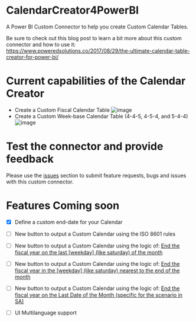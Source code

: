 # CalendarCreator4PowerBI
A Power BI Custom Connector to help you create Custom Calendar Tables.

Be sure to check out this blog post to learn a bit more about this custom connector and how to use it:
https://www.poweredsolutions.co/2017/08/29/the-ultimate-calendar-table-creator-for-power-bi/

# Current capabilities of the Calendar Creator
- Create a Custom Fiscal Calendar Table
![image](https://user-images.githubusercontent.com/9544580/29850499-dbb9fe48-8cf3-11e7-96b2-c51ee93de108.png)
- Create a Custom Week-base Calendar Table (4-4-5, 4-5-4, and 5-4-4)
![image](https://user-images.githubusercontent.com/9544580/29850514-efecb5ea-8cf3-11e7-8bc7-ef8820bddb4c.png)

# Test the connector and provide feedback
Please use the [issues](https://github.com/migueesc123/CalendarCreator4PowerBI/issues)  section to submit feature requests, bugs and issues with this custom connector.

# Features Coming soon
- [x]  Define a custom end-date for your Calendar
- [ ]  New button to output a Custom Calendar using the ISO 8601 rules
- [ ]  New button to output a Custom Calendar using the logic of: [End the fiscal year on the last [weekday] (like saturday) of the month ](https://en.wikipedia.org/wiki/Accounting_period#Last_Saturday_of_the_month_at_fiscal_year_end)
- [ ]  New button to output a Custom Calendar using the logic of: [End the fiscal year in the [weekday] (like saturday) nearest to the end of the month](https://en.wikipedia.org/wiki/Accounting_period#Saturday_nearest_the_end_of_month)
- [ ]  New button to output a Custom Calendar using the logic of: [End the fiscal year on the Last Date of the Month (specific for the scenario in SA)](https://en.wikipedia.org/wiki/Fiscal_year#South_Africa)
- [ ]  UI Multilanguage support


